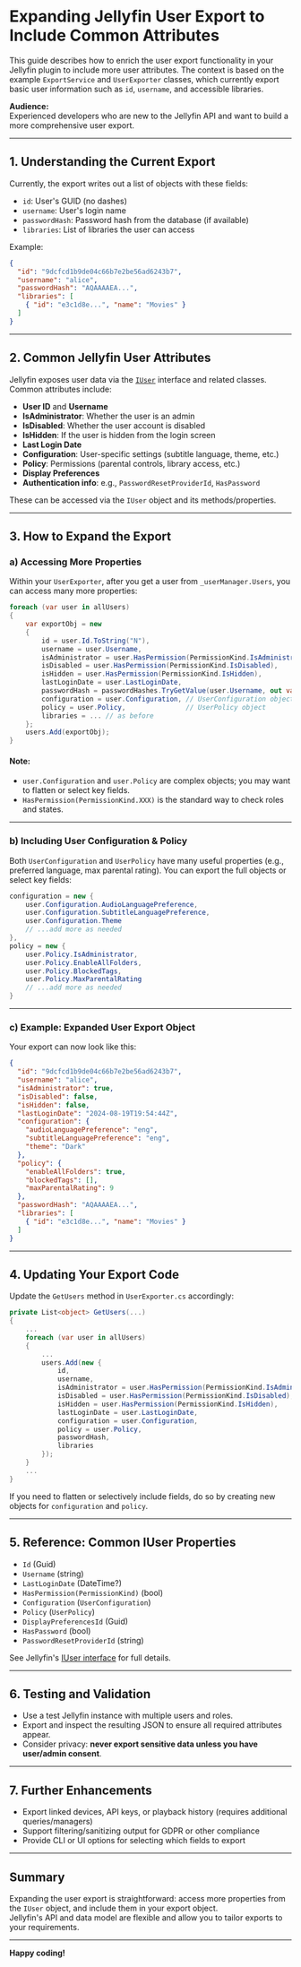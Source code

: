 # Expanding Jellyfin User Export to Include Common Attributes

This guide describes how to enrich the user export functionality in your Jellyfin plugin to include more user attributes. The context is based on the example `ExportService` and `UserExporter` classes, which currently export basic user information such as `id`, `username`, and accessible libraries.

**Audience:**  
Experienced developers who are new to the Jellyfin API and want to build a more comprehensive user export.

---

## 1. Understanding the Current Export

Currently, the export writes out a list of objects with these fields:

- `id`: User's GUID (no dashes)
- `username`: User's login name
- `passwordHash`: Password hash from the database (if available)
- `libraries`: List of libraries the user can access

Example:
```json
{
  "id": "9dcfcd1b9de04c66b7e2be56ad6243b7",
  "username": "alice",
  "passwordHash": "AQAAAAEA...",
  "libraries": [
    { "id": "e3c1d8e...", "name": "Movies" }
  ]
}
```

---

## 2. Common Jellyfin User Attributes

Jellyfin exposes user data via the [`IUser`](https://github.com/jellyfin/jellyfin/blob/next/MediaBrowser.Controller/Entities/IUser.cs) interface and related classes.  
Common attributes include:

- **User ID** and **Username**
- **IsAdministrator**: Whether the user is an admin
- **IsDisabled**: Whether the user account is disabled
- **IsHidden**: If the user is hidden from the login screen
- **Last Login Date**
- **Configuration**: User-specific settings (subtitle language, theme, etc.)
- **Policy**: Permissions (parental controls, library access, etc.)
- **Display Preferences**
- **Authentication info**: e.g., `PasswordResetProviderId`, `HasPassword`

These can be accessed via the `IUser` object and its methods/properties.

---

## 3. How to Expand the Export

### a) Accessing More Properties

Within your `UserExporter`, after you get a user from `_userManager.Users`, you can access many more properties:

```csharp
foreach (var user in allUsers)
{
    var exportObj = new
    {
        id = user.Id.ToString("N"),
        username = user.Username,
        isAdministrator = user.HasPermission(PermissionKind.IsAdministrator),
        isDisabled = user.HasPermission(PermissionKind.IsDisabled),
        isHidden = user.HasPermission(PermissionKind.IsHidden),
        lastLoginDate = user.LastLoginDate,
        passwordHash = passwordHashes.TryGetValue(user.Username, out var hash) ? hash : null,
        configuration = user.Configuration, // UserConfiguration object
        policy = user.Policy,               // UserPolicy object
        libraries = ... // as before
    };
    users.Add(exportObj);
}
```

#### Note:
- `user.Configuration` and `user.Policy` are complex objects; you may want to flatten or select key fields.
- `HasPermission(PermissionKind.XXX)` is the standard way to check roles and states.

---

### b) Including User Configuration & Policy

Both `UserConfiguration` and `UserPolicy` have many useful properties (e.g., preferred language, max parental rating). You can export the full objects or select key fields:

```csharp
configuration = new {
    user.Configuration.AudioLanguagePreference,
    user.Configuration.SubtitleLanguagePreference,
    user.Configuration.Theme
    // ...add more as needed
},
policy = new {
    user.Policy.IsAdministrator,
    user.Policy.EnableAllFolders,
    user.Policy.BlockedTags,
    user.Policy.MaxParentalRating
    // ...add more as needed
}
```

---

### c) Example: Expanded User Export Object

Your export can now look like this:

```json
{
  "id": "9dcfcd1b9de04c66b7e2be56ad6243b7",
  "username": "alice",
  "isAdministrator": true,
  "isDisabled": false,
  "isHidden": false,
  "lastLoginDate": "2024-08-19T19:54:44Z",
  "configuration": {
    "audioLanguagePreference": "eng",
    "subtitleLanguagePreference": "eng",
    "theme": "Dark"
  },
  "policy": {
    "enableAllFolders": true,
    "blockedTags": [],
    "maxParentalRating": 9
  },
  "passwordHash": "AQAAAAEA...",
  "libraries": [
    { "id": "e3c1d8e...", "name": "Movies" }
  ]
}
```

---

## 4. Updating Your Export Code

Update the `GetUsers` method in `UserExporter.cs` accordingly:

```csharp
private List<object> GetUsers(...)
{
    ...
    foreach (var user in allUsers)
    {
        ...
        users.Add(new {
            id,
            username,
            isAdministrator = user.HasPermission(PermissionKind.IsAdministrator),
            isDisabled = user.HasPermission(PermissionKind.IsDisabled),
            isHidden = user.HasPermission(PermissionKind.IsHidden),
            lastLoginDate = user.LastLoginDate,
            configuration = user.Configuration,
            policy = user.Policy,
            passwordHash,
            libraries
        });
    }
    ...
}
```

If you need to flatten or selectively include fields, do so by creating new objects for `configuration` and `policy`.

---

## 5. Reference: Common IUser Properties

- `Id` (Guid)
- `Username` (string)
- `LastLoginDate` (DateTime?)
- `HasPermission(PermissionKind)` (bool)
- `Configuration` (`UserConfiguration`)
- `Policy` (`UserPolicy`)
- `DisplayPreferencesId` (Guid)
- `HasPassword` (bool)
- `PasswordResetProviderId` (string)

See Jellyfin's [IUser interface](https://github.com/jellyfin/jellyfin/blob/next/MediaBrowser.Controller/Entities/IUser.cs) for full details.

---

## 6. Testing and Validation

- Use a test Jellyfin instance with multiple users and roles.
- Export and inspect the resulting JSON to ensure all required attributes appear.
- Consider privacy: **never export sensitive data unless you have user/admin consent**.

---

## 7. Further Enhancements

- Export linked devices, API keys, or playback history (requires additional queries/managers)
- Support filtering/sanitizing output for GDPR or other compliance
- Provide CLI or UI options for selecting which fields to export

---

## Summary

Expanding the user export is straightforward: access more properties from the `IUser` object, and include them in your export object.  
Jellyfin's API and data model are flexible and allow you to tailor exports to your requirements.

---
**Happy coding!**